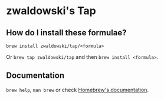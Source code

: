 # zwaldowski's Tap

## How do I install these formulae?

`brew install zwaldowski/tap/<formula>`

Or `brew tap zwaldowski/tap` and then `brew install <formula>`.

## Documentation

`brew help`, `man brew` or check [Homebrew's documentation](https://docs.brew.sh).
